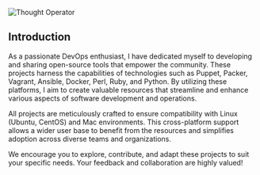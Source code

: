 ![Thought Operator](https://www.thoughtparameters.com/images/thought-operator.png)

## Introduction

As a passionate DevOps enthusiast, I have dedicated myself to developing and sharing open-source tools that empower the community. These projects harness the capabilities of technologies such as Puppet, Packer, Vagrant, Ansible, Docker, Perl, Ruby, and Python. By utilizing these platforms, I aim to create valuable resources that streamline and enhance various aspects of software development and operations.

All projects are meticulously crafted to ensure compatibility with Linux (Ubuntu, CentOS) and Mac environments. This cross-platform support allows a wider user base to benefit from the resources and simplifies adoption across diverse teams and organizations.

We encourage you to explore, contribute, and adapt these projects to suit your specific needs. Your feedback and collaboration are highly valued!
